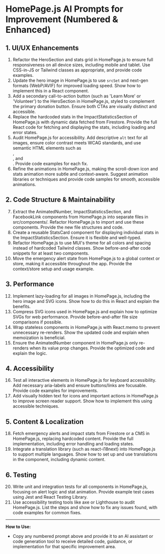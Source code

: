 # HomePage.js AI Prompts for Improvement (Numbered & Enhanced)

## 1. UI/UX Enhancements

1. Refactor the HeroSection and stats grid in HomePage.js to ensure full responsiveness on all device sizes, including mobile and tablet. Use CSS-in-JS or Tailwind classes as appropriate, and provide code examples.
2. Update the hero image in HomePage.js to use `srcSet` and next-gen formats (WebP/AVIF) for improved loading speed. Show how to implement this in a React component.
3. Add a secondary call-to-action button (such as 'Learn More' or 'Volunteer') to the HeroSection in HomePage.js, styled to complement the primary donation button. Ensure both CTAs are visually distinct and accessible.
4. Replace the hardcoded stats in the ImpactStatisticsSection of HomePage.js with dynamic data fetched from Firestore. Provide the full React code for fetching and displaying the stats, including loading and error states.
5. Audit HomePage.js for accessibility. Add descriptive `alt` text for all images, ensure color contrast meets WCAG standards, and use semantic HTML elements such as <main>, <section>, and <nav>. Provide code examples for each fix.
6. Refine the animations in HomePage.js, making the scroll-down icon and stats animation more subtle and context-aware. Suggest animation libraries or techniques and provide code samples for smooth, accessible animations.

## 2. Code Structure & Maintainability

7. Extract the AnimatedNumber, ImpactStatisticsSection, and FacebookLink components from HomePage.js into separate files in src/components/. Refactor HomePage.js to import and use these components. Provide the new file structures and code.
8. Create a reusable StatsCard component for displaying individual stats in the ImpactStatisticsSection. Ensure it is flexible and well-typed.
9. Refactor HomePage.js to use MUI's theme for all colors and spacing instead of hardcoded Tailwind classes. Show before-and-after code snippets for at least two components.
10. Move the emergency alert state from HomePage.js to a global context or store, making it accessible throughout the app. Provide the context/store setup and usage example.

## 3. Performance

12. Implement lazy-loading for all images in HomePage.js, including the hero image and SVG icons. Show how to do this in React and explain the benefits.
13. Compress SVG icons used in HomePage.js and explain how to optimize SVGs for web performance. Provide before-and-after file size comparisons if possible.
14. Wrap stateless components in HomePage.js with React.memo to prevent unnecessary re-renders. Show the updated code and explain when memoization is beneficial.
15. Ensure the AnimatedNumber component in HomePage.js only re-renders when its value prop changes. Provide the optimized code and explain the logic.

## 4. Accessibility

16. Test all interactive elements in HomePage.js for keyboard accessibility. Add necessary aria-labels and ensure buttons/links are focusable. Provide code examples for improvements.
17. Add visually hidden text for icons and important actions in HomePage.js to improve screen reader support. Show how to implement this using accessible techniques.

## 5. Content & Localization

18. Fetch emergency alerts and impact stats from Firestore or a CMS in HomePage.js, replacing hardcoded content. Provide the full implementation, including error handling and loading states.
19. Integrate a translation library (such as react-i18next) into HomePage.js to support multiple languages. Show how to set up and use translations in the component, including dynamic content.

## 6. Testing

20. Write unit and integration tests for all components in HomePage.js, focusing on alert logic and stat animation. Provide example test cases using Jest and React Testing Library.
21. Use accessibility testing tools like axe or Lighthouse to audit HomePage.js. List the steps and show how to fix any issues found, with code examples for common fixes.

---

**How to Use:**

- Copy any numbered prompt above and provide it to an AI assistant or code generation tool to receive detailed code, guidance, or implementation for that specific improvement area.
